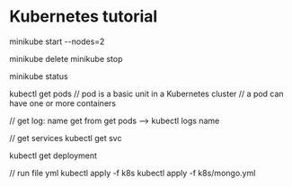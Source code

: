 # Kubernetes tutorial

minikube start --nodes=2

minikube delete
minikube stop

minikube status

kubectl get pods
// pod is a basic unit in a Kubernetes cluster
// a pod can have one or more containers

// get log: name get from get pods
--> kubectl logs name

// get services
kubectl get svc  

kubectl get deployment  

// run file yml
kubectl apply -f k8s
kubectl apply -f k8s/mongo.yml
